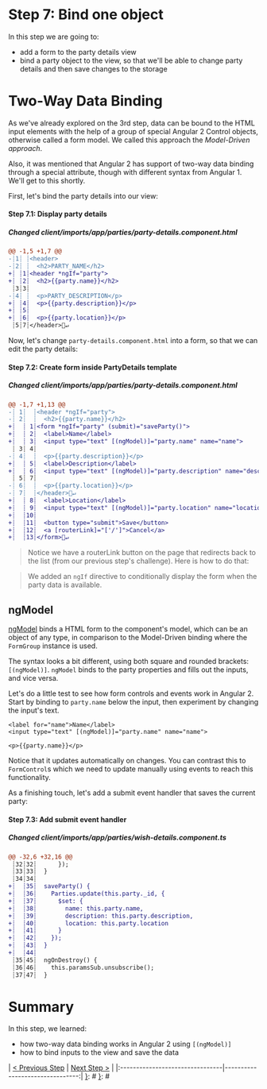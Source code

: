 [{]: <region> (header)
# Step 7: Bind one object
[}]: #
[{]: <region> (body)
In this step we are going to:

- add a form to the party details view
- bind a party object to the view, so that we'll be able to change party details and
then save changes to the storage

# Two-Way Data Binding

As we've already explored on the 3rd step, data can be bound to the HTML input elements
with the help of a group of special Angular 2 Control objects, otherwise called a form model.
We called this approach the _Model-Driven approach_.

Also, it was mentioned that Angular 2 has support of two-way data binding
through a special attribute, though with different syntax from Angular 1. We'll get to this shortly.

First, let's bind the party details into our view:

[{]: <helper> (diff_step 7.1)
#### Step 7.1: Display party details

##### Changed client/imports/app/parties/party-details.component.html
```diff
@@ -1,5 +1,7 @@
-┊1┊ ┊<header>
-┊2┊ ┊  <h2>PARTY_NAME</h2>
+┊ ┊1┊<header *ngIf="party">
+┊ ┊2┊  <h2>{{party.name}}</h2>
 ┊3┊3┊
-┊4┊ ┊  <p>PARTY_DESCRIPTION</p>
+┊ ┊4┊  <p>{{party.description}}</p>
+┊ ┊5┊
+┊ ┊6┊  <p>{{party.location}}</p>
 ┊5┊7┊</header>🚫↵
```
[}]: #

Now, let's change `party-details.component.html` into a form, so that we can edit the party details:

[{]: <helper> (diff_step 7.2)
#### Step 7.2: Create form inside PartyDetails template

##### Changed client/imports/app/parties/party-details.component.html
```diff
@@ -1,7 +1,13 @@
-┊ 1┊  ┊<header *ngIf="party">
-┊ 2┊  ┊  <h2>{{party.name}}</h2>
+┊  ┊ 1┊<form *ngIf="party" (submit)="saveParty()">
+┊  ┊ 2┊  <label>Name</label>
+┊  ┊ 3┊  <input type="text" [(ngModel)]="party.name" name="name">
 ┊ 3┊ 4┊
-┊ 4┊  ┊  <p>{{party.description}}</p>
+┊  ┊ 5┊  <label>Description</label>
+┊  ┊ 6┊  <input type="text" [(ngModel)]="party.description" name="description">
 ┊ 5┊ 7┊
-┊ 6┊  ┊  <p>{{party.location}}</p>
-┊ 7┊  ┊</header>🚫↵
+┊  ┊ 8┊  <label>Location</label>
+┊  ┊ 9┊  <input type="text" [(ngModel)]="party.location" name="location">
+┊  ┊10┊
+┊  ┊11┊  <button type="submit">Save</button>
+┊  ┊12┊  <a [routerLink]="['/']">Cancel</a>
+┊  ┊13┊</form>🚫↵
```
[}]: #

> Notice we have a routerLink button on the page that redirects back to the list (from our previous step's challenge). Here is how to do that:

> We added an `ngIf` directive to conditionally display the form when the party data is available.

## ngModel

[ngModel](https://angular.io/docs/js/latest/api/common/NgModel-directive.html) binds a HTML form to the component's model, which can be an object of any type, in comparison to
the Model-Driven binding where the `FormGroup` instance is used.

The syntax looks a bit different, using both square and rounded brackets: `[(ngModel)]`. `ngModel` binds to the party properties and fills out the inputs, and vice versa.

Let's do a little test to see how form controls and events work in Angular 2. Start by binding to `party.name` below the input, then experiment by changing the input's text.

    <label for="name">Name</label>
    <input type="text" [(ngModel)]="party.name" name="name">

    <p>{{party.name}}</p>

Notice that it updates automatically on changes. You can contrast this to `FormControl`s which we need to update manually using events to reach this functionality.

As a finishing touch, let's add a submit event handler that saves the current party:

[{]: <helper> (diff_step 7.3)
#### Step 7.3: Add submit event handler

##### Changed client/imports/app/parties/wish-details.component.ts
```diff
@@ -32,6 +32,16 @@
 ┊32┊32┊      });
 ┊33┊33┊  }
 ┊34┊34┊
+┊  ┊35┊  saveParty() {
+┊  ┊36┊    Parties.update(this.party._id, {
+┊  ┊37┊      $set: {
+┊  ┊38┊        name: this.party.name,
+┊  ┊39┊        description: this.party.description,
+┊  ┊40┊        location: this.party.location
+┊  ┊41┊      }
+┊  ┊42┊    });
+┊  ┊43┊  }
+┊  ┊44┊
 ┊35┊45┊  ngOnDestroy() {
 ┊36┊46┊    this.paramsSub.unsubscribe();
 ┊37┊47┊  }
```
[}]: #

# Summary

In this step, we learned:

- how two-way data binding works in Angular 2 using `[(ngModel)]`
- how to bind inputs to the view and save the data

[}]: #
[{]: <region> (footer)
[{]: <helper> (nav_step)
| [< Previous Step](step6.md) | [Next Step >](step8.md) |
|:--------------------------------|--------------------------------:|
[}]: #
[}]: #